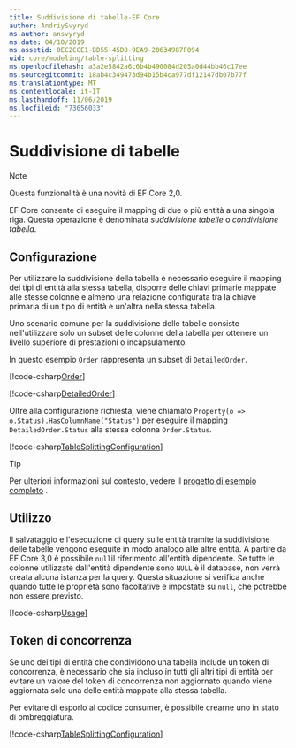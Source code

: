```yaml
---
title: Suddivisione di tabelle-EF Core
author: AndriySvyryd
ms.author: ansvyryd
ms.date: 04/10/2019
ms.assetid: 0EC2CCE1-BD55-45D8-9EA9-20634987F094
uid: core/modeling/table-splitting
ms.openlocfilehash: a3a2e5842a6c6b4b490084d205a0d44bb46c17ee
ms.sourcegitcommit: 18ab4c349473d94b15b4ca977df12147db07b77f
ms.translationtype: MT
ms.contentlocale: it-IT
ms.lasthandoff: 11/06/2019
ms.locfileid: "73656033"
---
```

# <a name="table-splitting"></a>Suddivisione di tabelle

>[!NOTE]
> Questa funzionalità è una novità di EF Core 2,0.

EF Core consente di eseguire il mapping di due o più entità a una singola riga. Questa operazione è denominata _suddivisione tabelle_ o _condivisione tabella_.

## <a name="configuration"></a>Configurazione

Per utilizzare la suddivisione della tabella è necessario eseguire il mapping dei tipi di entità alla stessa tabella, disporre delle chiavi primarie mappate alle stesse colonne e almeno una relazione configurata tra la chiave primaria di un tipo di entità e un'altra nella stessa tabella.

Uno scenario comune per la suddivisione delle tabelle consiste nell'utilizzare solo un subset delle colonne della tabella per ottenere un livello superiore di prestazioni o incapsulamento.

In questo esempio `Order` rappresenta un subset di `DetailedOrder`.

[!code-csharp[Order](../../../samples/core/Modeling/TableSplitting/Order.cs?name=Order)]

[!code-csharp[DetailedOrder](../../../samples/core/Modeling/TableSplitting/DetailedOrder.cs?name=DetailedOrder)]

Oltre alla configurazione richiesta, viene chiamato `Property(o => o.Status).HasColumnName("Status")` per eseguire il mapping `DetailedOrder.Status` alla stessa colonna `Order.Status`.

[!code-csharp[TableSplittingConfiguration](../../../samples/core/Modeling/TableSplitting/TableSplittingContext.cs?name=TableSplitting&highlight=3)]

> [!TIP]
> Per ulteriori informazioni sul contesto, vedere il [progetto di esempio completo](https://github.com/aspnet/EntityFramework.Docs/tree/master/samples/core/Modeling/TableSplitting) .

## <a name="usage"></a>Utilizzo

Il salvataggio e l'esecuzione di query sulle entità tramite la suddivisione delle tabelle vengono eseguite in modo analogo alle altre entità. A partire da EF Core 3,0 è possibile `null`il riferimento all'entità dipendente. Se tutte le colonne utilizzate dall'entità dipendente sono `NULL` è il database, non verrà creata alcuna istanza per la query. Questa situazione si verifica anche quando tutte le proprietà sono facoltative e impostate su `null`, che potrebbe non essere previsto.

[!code-csharp[Usage](../../../samples/core/Modeling/TableSplitting/Program.cs?name=Usage)]

## <a name="concurrency-tokens"></a>Token di concorrenza

Se uno dei tipi di entità che condividono una tabella include un token di concorrenza, è necessario che sia incluso in tutti gli altri tipi di entità per evitare un valore del token di concorrenza non aggiornato quando viene aggiornata solo una delle entità mappate alla stessa tabella.

Per evitare di esporlo al codice consumer, è possibile crearne uno in stato di ombreggiatura.

[!code-csharp[TableSplittingConfiguration](../../../samples/core/Modeling/TableSplitting/TableSplittingContext.cs?name=ConcurrencyToken&highlight=2)]
